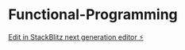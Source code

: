 # Functional-Programming

[Edit in StackBlitz next generation editor ⚡️](https://stackblitz.com/~/github.com/Karan-Bharti1/Functional-Programming)